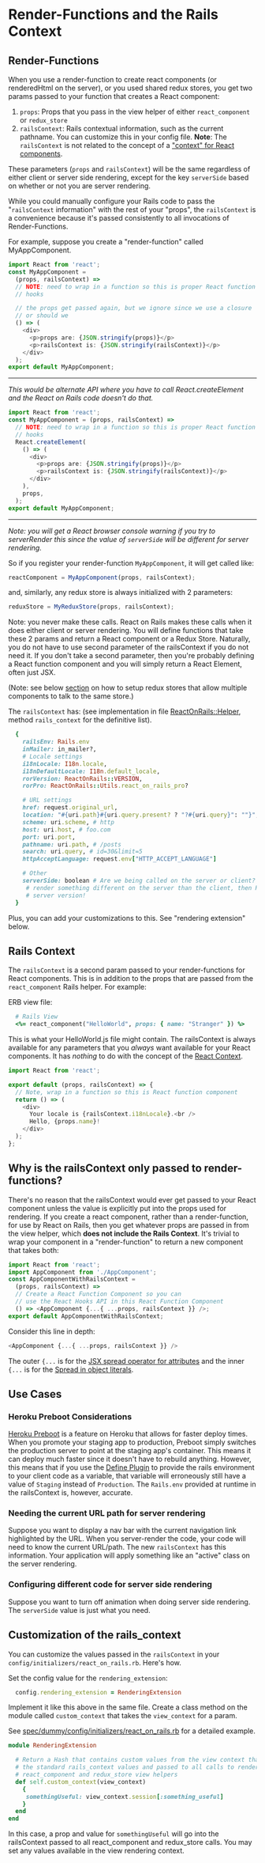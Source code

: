 # Render-Functions and the Rails Context

## Render-Functions

When you use a render-function to create react components (or renderedHtml on the server), or you
used shared redux stores, you get two params passed to your function that creates a React component:

1. `props`: Props that you pass in the view helper of either `react_component` or `redux_store`
2. `railsContext`: Rails contextual information, such as the current pathname. You can customize
   this in your config file. **Note**: The `railsContext` is not related to the concept of a
   ["context" for React components](https://facebook.github.io/react/docs/context.html#how-to-use-context).

These parameters (`props` and `railsContext`) will be the same regardless of either client or server
side rendering, except for the key `serverSide` based on whether or not you are server rendering.

While you could manually configure your Rails code to pass the "`railsContext` information" with
the rest of your "props", the `railsContext` is a convenience because it's passed consistently to
all invocations of Render-Functions.

For example, suppose you create a "render-function" called MyAppComponent.

```js
import React from 'react';
const MyAppComponent =
  (props, railsContext) =>
  // NOTE: need to wrap in a function so this is proper React function component that can use
  // hooks

  // the props get passed again, but we ignore since we use a closure
  // or should we
  () => (
    <div>
      <p>props are: {JSON.stringify(props)}</p>
      <p>railsContext is: {JSON.stringify(railsContext)}</p>
    </div>
  );
export default MyAppComponent;
```

---

_This would be alternate API where you have to call React.createElement and the React on Rails code doesn't do that._

```js
import React from 'react';
const MyAppComponent = (props, railsContext) =>
  // NOTE: need to wrap in a function so this is proper React function component that can use
  // hooks
  React.createElement(
    () => (
      <div>
        <p>props are: {JSON.stringify(props)}</p>
        <p>railsContext is: {JSON.stringify(railsContext)}</p>
      </div>
    ),
    props,
  );
export default MyAppComponent;
```

---

_Note: you will get a React browser console warning if you try to serverRender this since the value of `serverSide` will be different for server rendering._

So if you register your render-function `MyAppComponent`, it will get called like:

```js
reactComponent = MyAppComponent(props, railsContext);
```

and, similarly, any redux store is always initialized with 2 parameters:

```js
reduxStore = MyReduxStore(props, railsContext);
```

Note: you never make these calls. React on Rails makes these calls when it does either client or server rendering. You will define functions that take these 2 params and return a React component or a Redux Store. Naturally, you do not have to use second parameter of the railsContext if you do not need it. If you don't take a second parameter, then you're probably defining a React function component and you will simply return a React Element, often just JSX.

(Note: see below [section](#multiple-react-components-on-a-page-with-one-store) on how to setup redux stores that allow multiple components to talk to the same store.)

The `railsContext` has: (see implementation in file [ReactOnRails::Helper](https://github.com/shakacode/react_on_rails/tree/master/lib/react_on_rails/helper.rb), method `rails_context` for the definitive list).

```ruby
  {
    railsEnv: Rails.env
    inMailer: in_mailer?,
    # Locale settings
    i18nLocale: I18n.locale,
    i18nDefaultLocale: I18n.default_locale,
    rorVersion: ReactOnRails::VERSION,
    rorPro: ReactOnRails::Utils.react_on_rails_pro?

    # URL settings
    href: request.original_url,
    location: "#{uri.path}#{uri.query.present? ? "?#{uri.query}": ""}",
    scheme: uri.scheme, # http
    host: uri.host, # foo.com
    port: uri.port,
    pathname: uri.path, # /posts
    search: uri.query, # id=30&limit=5
    httpAcceptLanguage: request.env["HTTP_ACCEPT_LANGUAGE"]

    # Other
    serverSide: boolean # Are we being called on the server or client? Note: if you conditionally
     # render something different on the server than the client, then React will only show the
     # server version!
  }
```

Plus, you can add your customizations to this. See "rendering extension" below.

## Rails Context

The `railsContext` is a second param passed to your render-functions for React components. This is in addition to the props that are passed from the `react_component` Rails helper. For example:

ERB view file:

```ruby
  # Rails View
  <%= react_component("HelloWorld", props: { name: "Stranger" }) %>
```

This is what your HelloWorld.js file might contain. The railsContext is always available for any parameters that you _always_ want available for your React components. It has _nothing_ to do with the concept of the [React Context](https://reactjs.org/docs/context.html).

```js
import React from 'react';

export default (props, railsContext) => {
  // Note, wrap in a function so this is React function component
  return () => (
    <div>
      Your locale is {railsContext.i18nLocale}.<br />
      Hello, {props.name}!
    </div>
  );
};
```

## Why is the railsContext only passed to render-functions?

There's no reason that the railsContext would ever get passed to your React component unless the value is explicitly put into the props used for rendering. If you create a react component, rather than a render-function, for use by React on Rails, then you get whatever props are passed in from the view helper, which **does not include the Rails Context**. It's trivial to wrap your component in a "render-function" to return a new component that takes both:

```js
import React from 'react';
import AppComponent from './AppComponent';
const AppComponentWithRailsContext =
  (props, railsContext) =>
  // Create a React Function Component so you can
  // use the React Hooks API in this React Function Component
  () => <AppComponent {...{ ...props, railsContext }} />;
export default AppComponentWithRailsContext;
```

Consider this line in depth:

```js
<AppComponent {...{ ...props, railsContext }} />
```

The outer `{...` is for the [JSX spread operator for attributes](https://facebook.github.io/react/docs/jsx-in-depth.html#spread-attributes) and the inner `{...` is for the [Spread in object literals](https://developer.mozilla.org/en-US/docs/Web/JavaScript/Reference/Operators/Spread_operator#Spread_in_object_literals).

## Use Cases

### Heroku Preboot Considerations

[Heroku Preboot](https://devcenter.heroku.com/articles/preboot) is a feature on Heroku that allows for faster deploy times. When you promote your staging app to production, Preboot simply switches the production server to point at the staging app's container. This means it can deploy much faster since it doesn't have to rebuild anything. However, this means that if you use the [Define Plugin](https://github.com/webpack/docs/wiki/list-of-plugins#defineplugin) to provide the rails environment to your client code as a variable, that variable will erroneously still have a value of `Staging` instead of `Production`. The `Rails.env` provided at runtime in the railsContext is, however, accurate.

### Needing the current URL path for server rendering

Suppose you want to display a nav bar with the current navigation link highlighted by the URL. When you server-render the code, your code will need to know the current URL/path. The new `railsContext` has this information. Your application will apply something like an "active" class on the server rendering.

### Configuring different code for server side rendering

Suppose you want to turn off animation when doing server side rendering. The `serverSide` value is just what you need.

## Customization of the rails_context

You can customize the values passed in the `railsContext` in your `config/initializers/react_on_rails.rb`. Here's how.

Set the config value for the `rendering_extension`:

```ruby
  config.rendering_extension = RenderingExtension
```

Implement it like this above in the same file. Create a class method on the module called `custom_context` that takes the `view_context` for a param.

See [spec/dummy/config/initializers/react_on_rails.rb](https://github.com/shakacode/react_on_rails/tree/master/spec/dummy/config/initializers/react_on_rails.rb) for a detailed example.

```ruby
module RenderingExtension

  # Return a Hash that contains custom values from the view context that will get merged with
  # the standard rails_context values and passed to all calls to render-functions used by the
  # react_component and redux_store view helpers
  def self.custom_context(view_context)
    {
     somethingUseful: view_context.session[:something_useful]
    }
  end
end
```

In this case, a prop and value for `somethingUseful` will go into the railsContext passed to all react_component and redux_store calls. You may set any values available in the view rendering context.
